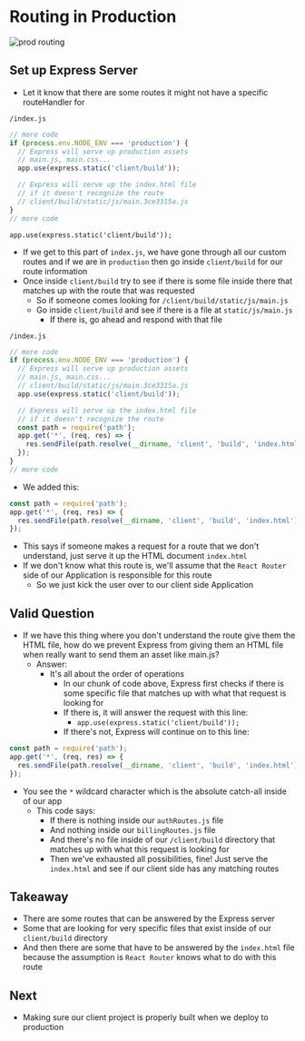 # Routing in Production
![prod routing](https://i.imgur.com/Hp0gvdt.png)

## Set up Express Server
* Let it know that there are some routes it might not have a specific routeHandler for

`/index.js`

```js
// more code
if (process.env.NODE_ENV === 'production') {
  // Express will serve up production assets
  // main.js, main.css...
  app.use(express.static('client/build'));

  // Express will serve up the index.html file
  // if it doesn't recognize the route
  // client/build/static/js/main.3ce3315a.js
}
// more code
```

`app.use(express.static('client/build'));`

* If we get to this part of `index.js`, we have gone through all our custom routes and if we are in `production` then go inside `client/build` for our route information
* Once inside `client/build` try to see if there is some file inside there that matches up with the route that was requested
    - So if someone comes looking for `/client/build/static/js/main.js`
    - Go inside `client/build` and see if there is a file at `static/js/main.js`
        + If there is, go ahead and respond with that file

`/index.js`

```js
// more code
if (process.env.NODE_ENV === 'production') {
  // Express will serve up production assets
  // main.js, main.css...
  // client/build/static/js/main.3ce3315a.js
  app.use(express.static('client/build'));

  // Express will serve up the index.html file
  // if it doesn't recognize the route
  const path = require('path');
  app.get('*', (req, res) => {
    res.sendFile(path.resolve(__dirname, 'client', 'build', 'index.html'));
  });
}
// more code
```

* We added this:

```js
const path = require('path');
app.get('*', (req, res) => {
  res.sendFile(path.resolve(__dirname, 'client', 'build', 'index.html'));
});
```

* This says if someone makes a request for a route that we don't understand, just serve it up the HTML document `index.html`
* If we don't know what this route is, we'll assume that the `React Router` side of our Application is responsible for this route
    - So we just kick the user over to our client side Application

## Valid Question
* If we have this thing where you don't understand the route give them the HTML file, how do we prevent Express from giving them an HTML file when really want to send them an asset like main.js?
    - Answer:
        + It's all about the order of operations
            * In our chunk of code above, Express first checks if there is some specific file that matches up with what that request is looking for
            * If there is, it will answer the request with this line:
                - `app.use(express.static('client/build'));`
            * If there's not, Express will continue on to this line:

```js
const path = require('path');
app.get('*', (req, res) => {
  res.sendFile(path.resolve(__dirname, 'client', 'build', 'index.html'));
});
```

* You see the `*` wildcard character which is the absolute catch-all inside of our app
    - This code says:
        + If there is nothing inside our `authRoutes.js` file
        + And nothing inside our `billingRoutes.js` file
        + And there's no file inside of our `/client/build` directory that matches up with what this request is looking for
        + Then we've exhausted all possibilities, fine! Just serve the `index.html` and see if our client side has any matching routes

## Takeaway
* There are some routes that can be answered by the Express server
* Some that are looking for very specific files that exist inside of our `client/build` directory
* And then there are some that have to be answered by the `index.html` file because the assumption is `React Router` knows what to do with this route

## Next
* Making sure our client project is properly built when we deploy to production
